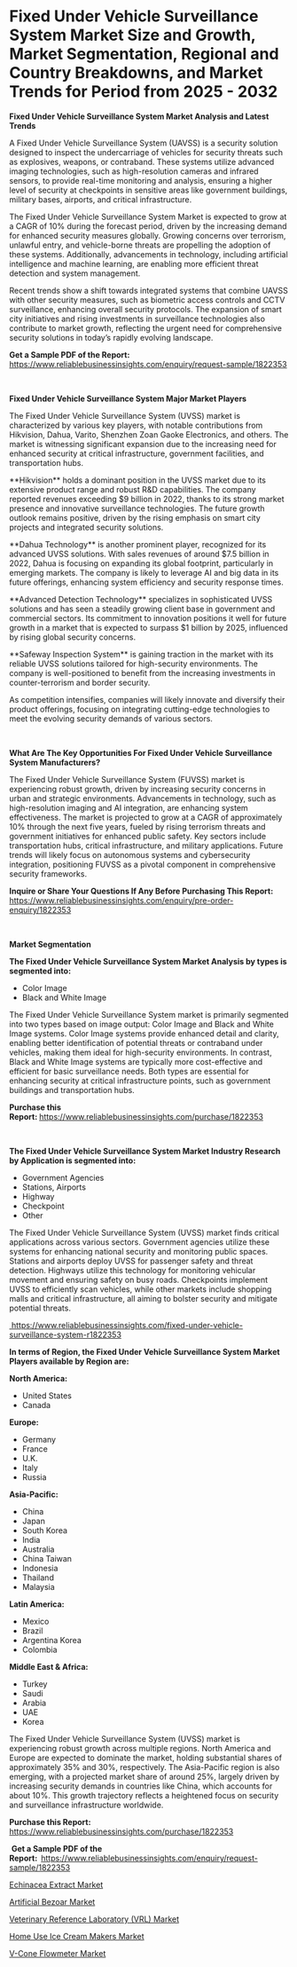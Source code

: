 <p><h1>Fixed Under Vehicle Surveillance System Market Size and Growth, Market Segmentation, Regional and Country Breakdowns, and Market Trends for Period from 2025 -  2032</h1></p><p><strong>Fixed Under Vehicle Surveillance System Market Analysis and Latest Trends</strong></p>
<p><p>A Fixed Under Vehicle Surveillance System (UAVSS) is a security solution designed to inspect the undercarriage of vehicles for security threats such as explosives, weapons, or contraband. These systems utilize advanced imaging technologies, such as high-resolution cameras and infrared sensors, to provide real-time monitoring and analysis, ensuring a higher level of security at checkpoints in sensitive areas like government buildings, military bases, airports, and critical infrastructure.</p><p>The Fixed Under Vehicle Surveillance System Market is expected to grow at a CAGR of 10% during the forecast period, driven by the increasing demand for enhanced security measures globally. Growing concerns over terrorism, unlawful entry, and vehicle-borne threats are propelling the adoption of these systems. Additionally, advancements in technology, including artificial intelligence and machine learning, are enabling more efficient threat detection and system management.</p><p>Recent trends show a shift towards integrated systems that combine UAVSS with other security measures, such as biometric access controls and CCTV surveillance, enhancing overall security protocols. The expansion of smart city initiatives and rising investments in surveillance technologies also contribute to market growth, reflecting the urgent need for comprehensive security solutions in today’s rapidly evolving landscape.</p></p>
<p><strong>Get a Sample PDF of the Report:&nbsp;</strong> <a href="https://www.reliablebusinessinsights.com/enquiry/request-sample/1822353?utm_campaign=1873&utm_medium=2&utm_source=Github&utm_content=ia&utm_term=30012025&utm_id=fixed-under-vehicle-surveillance-system">https://www.reliablebusinessinsights.com/enquiry/request-sample/1822353</a></p>
<p>&nbsp;</p>
<p><strong>Fixed Under Vehicle Surveillance System Major Market Players</strong></p>
<p><p>The Fixed Under Vehicle Surveillance System (UVSS) market is characterized by various key players, with notable contributions from Hikvision, Dahua, Varito, Shenzhen Zoan Gaoke Electronics, and others. The market is witnessing significant expansion due to the increasing need for enhanced security at critical infrastructure, government facilities, and transportation hubs.</p><p>**Hikvision** holds a dominant position in the UVSS market due to its extensive product range and robust R&D capabilities. The company reported revenues exceeding $9 billion in 2022, thanks to its strong market presence and innovative surveillance technologies. The future growth outlook remains positive, driven by the rising emphasis on smart city projects and integrated security solutions.</p><p>**Dahua Technology** is another prominent player, recognized for its advanced UVSS solutions. With sales revenues of around $7.5 billion in 2022, Dahua is focusing on expanding its global footprint, particularly in emerging markets. The company is likely to leverage AI and big data in its future offerings, enhancing system efficiency and security response times.</p><p>**Advanced Detection Technology** specializes in sophisticated UVSS solutions and has seen a steadily growing client base in government and commercial sectors. Its commitment to innovation positions it well for future growth in a market that is expected to surpass $1 billion by 2025, influenced by rising global security concerns.</p><p>**Safeway Inspection System** is gaining traction in the market with its reliable UVSS solutions tailored for high-security environments. The company is well-positioned to benefit from the increasing investments in counter-terrorism and border security.</p><p>As competition intensifies, companies will likely innovate and diversify their product offerings, focusing on integrating cutting-edge technologies to meet the evolving security demands of various sectors.</p></p>
<p>&nbsp;</p>
<p><strong>What Are The Key Opportunities For Fixed Under Vehicle Surveillance System Manufacturers?</strong></p>
<p><p>The Fixed Under Vehicle Surveillance System (FUVSS) market is experiencing robust growth, driven by increasing security concerns in urban and strategic environments. Advancements in technology, such as high-resolution imaging and AI integration, are enhancing system effectiveness. The market is projected to grow at a CAGR of approximately 10% through the next five years, fueled by rising terrorism threats and government initiatives for enhanced public safety. Key sectors include transportation hubs, critical infrastructure, and military applications. Future trends will likely focus on autonomous systems and cybersecurity integration, positioning FUVSS as a pivotal component in comprehensive security frameworks.</p></p>
<p><strong>Inquire or Share Your Questions If Any Before Purchasing This Report:</strong> <a href="https://www.reliablebusinessinsights.com/enquiry/pre-order-enquiry/1822353?utm_campaign=1873&utm_medium=2&utm_source=Github&utm_content=ia&utm_term=30012025&utm_id=fixed-under-vehicle-surveillance-system">https://www.reliablebusinessinsights.com/enquiry/pre-order-enquiry/1822353</a></p>
<p>&nbsp;</p>
<p><strong>Market Segmentation</strong></p>
<p><strong>The Fixed Under Vehicle Surveillance System Market Analysis by types is segmented into:</strong></p>
<p><ul><li>Color Image</li><li>Black and White Image</li></ul></p>
<p><p>The Fixed Under Vehicle Surveillance System market is primarily segmented into two types based on image output: Color Image and Black and White Image systems. Color Image systems provide enhanced detail and clarity, enabling better identification of potential threats or contraband under vehicles, making them ideal for high-security environments. In contrast, Black and White Image systems are typically more cost-effective and efficient for basic surveillance needs. Both types are essential for enhancing security at critical infrastructure points, such as government buildings and transportation hubs.</p></p>
<p><strong>Purchase this Report:&nbsp;</strong><a href="https://www.reliablebusinessinsights.com/purchase/1822353?utm_campaign=1873&utm_medium=2&utm_source=Github&utm_content=ia&utm_term=30012025&utm_id=fixed-under-vehicle-surveillance-system">https://www.reliablebusinessinsights.com/purchase/1822353</a></p>
<p>&nbsp;</p>
<p><strong>The Fixed Under Vehicle Surveillance System Market Industry Research by Application is segmented into:</strong></p>
<p><ul><li>Government Agencies</li><li>Stations, Airports</li><li>Highway</li><li>Checkpoint</li><li>Other</li></ul></p>
<p><p>The Fixed Under Vehicle Surveillance System (UVSS) market finds critical applications across various sectors. Government agencies utilize these systems for enhancing national security and monitoring public spaces. Stations and airports deploy UVSS for passenger safety and threat detection. Highways utilize this technology for monitoring vehicular movement and ensuring safety on busy roads. Checkpoints implement UVSS to efficiently scan vehicles, while other markets include shopping malls and critical infrastructure, all aiming to bolster security and mitigate potential threats.</p></p>
<p><a href="https://www.reliablebusinessinsights.com/fixed-under-vehicle-surveillance-system-r1822353?utm_campaign=1873&utm_medium=2&utm_source=Github&utm_content=ia&utm_term=30012025&utm_id=fixed-under-vehicle-surveillance-system">&nbsp;https://www.reliablebusinessinsights.com/fixed-under-vehicle-surveillance-system-r1822353</a></p>
<p><strong>In terms of Region, the Fixed Under Vehicle Surveillance System Market Players available by Region are:</strong></p>
<p>
    <p> <strong> North America: </strong>
        <ul>
            <li>United States</li>
            <li>Canada</li>
        </ul>
        </p> 
    <p> <strong> Europe: </strong>
        <ul>
            <li>Germany</li>
            <li>France</li>
            <li>U.K.</li>
            <li>Italy</li>
            <li>Russia</li>
        </ul>
        </p> 
    <p> <strong> Asia-Pacific: </strong>
        <ul>
            <li>China</li>
            <li>Japan</li>
            <li>South Korea</li>
            <li>India</li>
            <li>Australia</li>
            <li>China Taiwan</li>
            <li>Indonesia</li>
            <li>Thailand</li>
            <li>Malaysia</li>
        </ul>
        </p> 
    <p> <strong> Latin America: </strong>
        <ul>
            <li>Mexico</li>
            <li>Brazil</li>
            <li>Argentina Korea</li>
            <li>Colombia</li>
        </ul>
        </p> 
    <p> <strong> Middle East & Africa: </strong>
        <ul>
            <li>Turkey</li>
            <li>Saudi</li>
            <li>Arabia</li>
            <li>UAE</li>
            <li>Korea</li>
        </ul>
    </p>
    </p>
<p><p>The Fixed Under Vehicle Surveillance System (UVSS) market is experiencing robust growth across multiple regions. North America and Europe are expected to dominate the market, holding substantial shares of approximately 35% and 30%, respectively. The Asia-Pacific region is also emerging, with a projected market share of around 25%, largely driven by increasing security demands in countries like China, which accounts for about 10%. This growth trajectory reflects a heightened focus on security and surveillance infrastructure worldwide.</p></p>
<p><strong>Purchase this Report: </strong><a href="https://www.reliablebusinessinsights.com/purchase/1822353?utm_campaign=1873&utm_medium=2&utm_source=Github&utm_content=ia&utm_term=30012025&utm_id=fixed-under-vehicle-surveillance-system">https://www.reliablebusinessinsights.com/purchase/1822353</a></p>
<p>&nbsp;<strong>Get a Sample PDF of the Report:&nbsp;&nbsp;</strong><a href="https://www.reliablebusinessinsights.com/enquiry/request-sample/1822353?utm_campaign=1873&utm_medium=2&utm_source=Github&utm_content=ia&utm_term=30012025&utm_id=fixed-under-vehicle-surveillance-system">https://www.reliablebusinessinsights.com/enquiry/request-sample/1822353</a></p>
<p><strong></strong></p>
<p><p><a href="https://github.com/SanjidaKhan901/Market-Research-Report-List-1/blob/main/echinacea-extract-market.md?utm_campaign=1873&utm_medium=2&utm_source=Github&utm_content=ia&utm_term=30012025&utm_id=fixed-under-vehicle-surveillance-system">Echinacea Extract Market</a></p><p><a href="https://github.com/AngelaWalsh696/Market-Research-Report-List-1/blob/main/artificial-bezoar-market.md?utm_campaign=1873&utm_medium=2&utm_source=Github&utm_content=ia&utm_term=30012025&utm_id=fixed-under-vehicle-surveillance-system">Artificial Bezoar Market</a></p><p><a href="https://www.linkedin.com/pulse/comprehensive-veterinary-reference-laboratory-vrl-market-report-0zowc?utm_campaign=1873&utm_medium=2&utm_source=Github&utm_content=ia&utm_term=30012025&utm_id=fixed-under-vehicle-surveillance-system">Veterinary Reference Laboratory (VRL) Market</a></p><p><a href="https://www.linkedin.com/pulse/home-use-ice-cream-makers-market-outlook-from-2025-2032-size-wflmc?utm_campaign=1873&utm_medium=2&utm_source=Github&utm_content=ia&utm_term=30012025&utm_id=fixed-under-vehicle-surveillance-system">Home Use Ice Cream Makers Market</a></p><p><a href="https://www.linkedin.com/pulse/revenue-forecast-growth-outlook-v-cone-flowmeter-market-vcjyc?utm_campaign=1873&utm_medium=2&utm_source=Github&utm_content=ia&utm_term=30012025&utm_id=fixed-under-vehicle-surveillance-system">V-Cone Flowmeter Market</a></p></p>